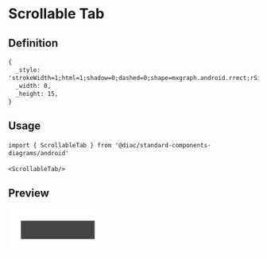 # Scrollable Tab

## Definition

```
{
  _style: 'strokeWidth=1;html=1;shadow=0;dashed=0;shape=mxgraph.android.rrect;rSize=0;fillColor=#444444;strokeColor=none;',
  _width: 0,
  _height: 15,
}
```

## Usage

```
import { ScrollableTab } from '@diac/standard-components-diagrams/android'

<ScrollableTab/>
```

## Preview

<img src="./scrollable-tab.png" width="200"/>
